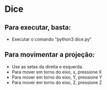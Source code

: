 # Dice
## Para executar, basta:

- Executar o comando "python3 dice.py"

## Para movimentar a projeção:

- Use as setas da direita e esquerda.
- Para mover em torno do eixo, x, pressione X
- Para mover em torno do eixo, Y, pressione Y
- Para mover em torno do eixo, Z, pressione Z
